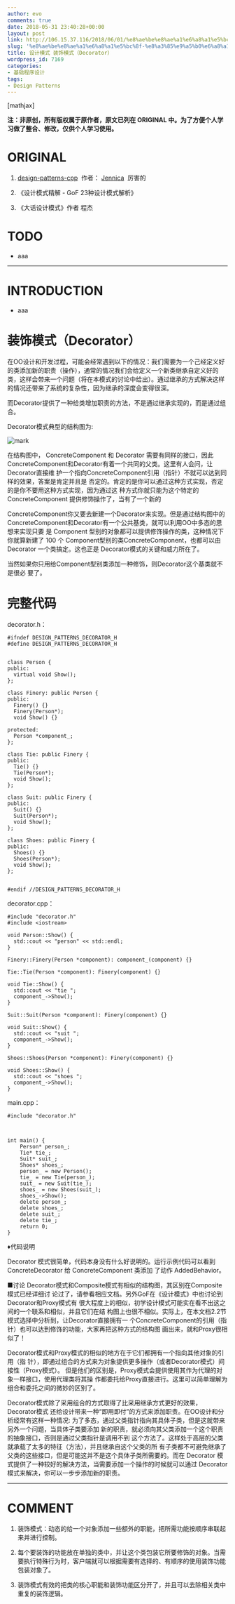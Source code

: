 ```yaml
---
author: evo
comments: true
date: 2018-05-31 23:40:28+00:00
layout: post
link: http://106.15.37.116/2018/06/01/%e8%ae%be%e8%ae%a1%e6%a8%a1%e5%bc%8f-%e8%a3%85%e9%a5%b0%e6%a8%a1%e5%bc%8f%ef%bc%88decorator%ef%bc%89/
slug: '%e8%ae%be%e8%ae%a1%e6%a8%a1%e5%bc%8f-%e8%a3%85%e9%a5%b0%e6%a8%a1%e5%bc%8f%ef%bc%88decorator%ef%bc%89'
title: 设计模式 装饰模式（Decorator）
wordpress_id: 7169
categories:
- 基础程序设计
tags:
- Design Patterns
---
```


<!-- more -->

[mathjax]

**注：非原创，所有版权属于原作者，原文已列在 ORIGINAL 中。为了方便个人学习做了整合、修改，仅供个人学习使用。**


# ORIGINAL






  1. [design-patterns-cpp](https://github.com/yogykwan/design-patterns-cpp)  作者： [Jennica](http://jennica.space/)  厉害的


  2. 《设计模式精解 - GoF 23种设计模式解析》


  3. 《大话设计模式》作者 程杰




# TODO






  * aaa





* * *





# INTRODUCTION






  * aaa




# 装饰模式（Decorator）




在OO设计和开发过程，可能会经常遇到以下的情况：我们需要为一个己经定义好的类添加新的职责（操作），通常的情况我们会给定义一个新类继承自定义好的类，这样会带来一个问题（将在本模式的讨论中给出）。通过继承的方式解决这样的情况还带来了系统的复杂性，因为继承的深度会变得很深。

而Decorator提供了一种给类增加职责的方法，不是通过继承实现的，而是通过组合。







Decorator模式典型的结构图为:


![mark](http://pacdb2bfr.bkt.clouddn.com/blog/image/180727/5h8hleceA1.png?imageslim)

在结构图中， ConcreteComponent 和 Decorator 需要有同样的接口，因此 ConcreteComponent和Decorator有着一个共同的父类。这里有人会问，让Decorator直接维 护一个指向ConcreteComponent引用（指针）不就可以达到同样的效果，答案是肯定并且是 否定的。肯定的是你可以通过这种方式实现，否定的是你不要用这种方式实现，因为通过这 种方式你就只能为这个特定的 ConcreteComponent 提供修饰操作了，当有了一个新的

ConcreteComponent你又要去新建一个Decorator来实现。但是通过结构图中的 ConcreteComponent和Decorator有一个公共基类，就可以利用OO中多态的思想来实现只要 是 Component 型别的对象都可以提供修饰操作的类，这种情况下你就算新建了 100 个 Component型别的类ConcreteComponent，也都可以由Decorator 一个类搞定。这也正是 Decorator模式的关键和威力所在了。

当然如果你只用给Component型别类添加一种修饰，则Decorator这个基类就不是很必 要了。


# 完整代码


decorator.h：


    #ifndef DESIGN_PATTERNS_DECORATOR_H
    #define DESIGN_PATTERNS_DECORATOR_H


    class Person {
    public:
      virtual void Show();
    };

    class Finery: public Person {
    public:
      Finery() {}
      Finery(Person*);
      void Show() {}

    protected:
      Person *component_;
    };

    class Tie: public Finery {
    public:
      Tie() {}
      Tie(Person*);
      void Show();
    };

    class Suit: public Finery {
    public:
      Suit() {}
      Suit(Person*);
      void Show();
    };

    class Shoes: public Finery {
    public:
      Shoes() {}
      Shoes(Person*);
      void Show();
    };


    #endif //DESIGN_PATTERNS_DECORATOR_H



decorator.cpp：


    #include "decorator.h"
    #include <iostream>

    void Person::Show() {
      std::cout << "person" << std::endl;
    }

    Finery::Finery(Person *component): component_(component) {}

    Tie::Tie(Person *component): Finery(component) {}

    void Tie::Show() {
      std::cout << "tie ";
      component_->Show();
    }

    Suit::Suit(Person *component): Finery(component) {}

    void Suit::Show() {
      std::cout << "suit ";
      component_->Show();
    }

    Shoes::Shoes(Person *component): Finery(component) {}

    void Shoes::Show() {
      std::cout << "shoes ";
      component_->Show();
    }


main.cpp：


    #include "decorator.h"



    int main() {
        Person* person_;
        Tie* tie_;
        Suit* suit_;
        Shoes* shoes_;
        person_ = new Person();
        tie_ = new Tie(person_);
        suit_ = new Suit(tie_);
        shoes_ = new Shoes(suit_);
        shoes_->Show();
        delete person_;
        delete shoes_;
        delete suit_;
        delete tie_;
        return 0;
    }


♦代码说明

Decorator 模式很简单，代码本身没有什么好说明的。运行示例代码可以看到 ConcreteDecorator 给 ConcreteComponent 类添加 了动作 AddedBehavior。

■讨论
Decorator模式和Composite模式有相似的结构图，其区别在Composite模式已经详细讨 论过了，请参看相应文档。另外GoF在《设计模式》中也讨论到Decorator和Proxy模式有 很大程度上的相似，初学设计模式可能实在看不出这之间的一个联系和相似，并且它们在结 构图上也很不相似。实际上，在本文档2.2节模式选择中分析到，让Decorator直接拥有一 个ConcreteComponent的引用（指针）也可以达到修饰的功能，大家再把这种方式的结构图 画出来，就和Proxy很相似了！

Decorator模式和Proxy模式的相似的地方在于它们都拥有一个指向其他对象的引用（指 针），即通过组合的方式来为对象提供更多操作（或者Decorator模式）间接性（Proxy模式）。 但是他们的区别是，Proxy模式会提供使用其作为代理的对象一样接口，使用代理类将其操 作都委托给Proxy直接进行。这里可以简单理解为组合和委托之间的微妙的区别了。

Decorator模式除了采用组合的方式取得了比采用继承方式更好的效果，Decorator模式 还给设计带来一种“即用即付”的方式来添加职责。在OO设计和分析经常有这样一种情况: 为了多态，通过父类指针指向其具体子类，但是这就带来另外一个问题，当具体子类要添加 新的职责，就必须向其父类添加一个这个职责的抽象接口，否则是通过父类指针是调用不到 这个方法了。这样处于高层的父类就承载了太多的特征（方法），并且继承自这个父类的所 有子类都不可避免继承了父类的这些接口，但是可能这并不是这个具体子类所需要的。而在 Decorator 模式提供了一种较好的解决方法，当需要添加一个操作的时候就可以通过 Decorator模式来解决，你可以一步步添加新的职责。



















* * *





# COMMENT






  1. 装饰模式：动态的给一个对象添加一些额外的职能，把所需功能按顺序串联起来并进行控制。


  2. 每个要装饰的功能放在单独的类中，并让这个类包装它所要修饰的对象。当需要执行特殊行为时，客户端就可以根据需要有选择的、有顺序的使用装饰功能包装对象了。


  3. 装饰模式有效的把类的核心职能和装饰功能区分开了，并且可以去除相关类中重复的装饰逻辑。
